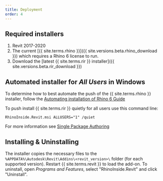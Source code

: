 ```yaml
---
title: Deployment
order: 4
---
```


## Required installers

1. Revit 2017-2020
2. The current [{{ site.terms.rhino }}]({{ site.versions.beta.rhino_download }}) which requires a Rhino 6 license to run.
3. Download the [latest {{ site.terms.rir }} installer]({{ site.versions.beta.rir_download }}) 

## Automated installer for *All Users* in Windows

To determine how to best automate the push of the {{ site.terms.rhino }} installer, follow the [Automating installation of Rhino 6 Guide](https://wiki.mcneel.com/rhino/installingrhino/6)

To push install {{ site.terms.rir }} quietly for all users use this command line:

```
RhinoInside.Revit.msi ALLUSERS="1" /quiet
```

For more information see [Single Package Authoring](https://docs.microsoft.com/windows/win32/msi/single-package-authoring)


## Installing & Uninstalling

The installer copies the necessary files to the `%APPDATA%\Autodesk\Revit\Addins\<revit_version>\` folder (for each supported version). Restart {{ site.terms.revit }} to load the add-on. To uninstall, open *Programs and Features*, select "RhinoInside.Revit" and click "Uninstall".



